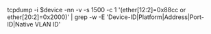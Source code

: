  tcpdump -i $device -nn -v -s 1500 -c 1 '(ether[12:2]=0x88cc or ether[20:2]=0x2000)' | grep -w -E 'Device-ID|Platform|Address|Port-ID|Native VLAN ID'